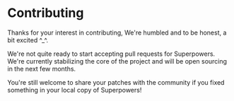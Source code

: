 # Contributing

Thanks for your interest in contributing, We're humbled and to be honest, a bit excited ^_^.

We're not quite ready to start accepting pull requests for Superpowers.  
We're currently stabilizing the core of the project and will be open sourcing in the next few months.

You're still welcome to share your patches with the community if you fixed something in your local copy of Superpowers!
